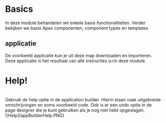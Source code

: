 # Basics
In deze module behandelen we enkele basis functionaliteiten. Verder bekijken we basis Apex componenten, component types en templates</br>
## applicatie
De voorbeeld applicatie kun je uit deze map downloaden en importeren. Deze applicatie is het resultaat van alle instructies u=in deze module.
</br>

# Help!
</br>
Gebruik de help optie in de application builder. Hierin staan vaak uitgebreide omschrijvingen en soms voorbeeld code. Ook is er een undo optie in de page designer die je kunt gebruiken als je nog niet hebt opgeslagen.
</br>
![Help](appBuilderHelp.PNG)